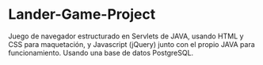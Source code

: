 # Lander-Game-Project
Juego de navegador estructurado en Servlets de JAVA, usando HTML y CSS para maquetación, y Javascript (jQuery) junto con el propio JAVA para funcionamiento. Usando una base de datos PostgreSQL.
